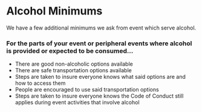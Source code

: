 # Alcohol Minimums
We have a few additional minimums we ask from event which serve alcohol.
### For the parts of your event or peripheral events where alcohol is provided or expected to be consumed...
* There are good non-alcoholic options available
* There are safe transportation options available
* Steps are taken to insure everyone knows what said options are and how to access them
* People are encouraged to use said transportation options
* Steps are taken to insure everyone knows the Code of Conduct still applies during event activities that involve alcohol

